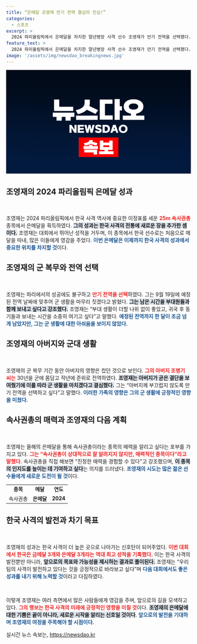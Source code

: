 ```yaml
---
title: “은메달 조영재 만기 전역 결심의 진심!”
categories:
  - 스포츠
excerpt: >
  2024 파리올림픽에서 은메달을 차지한 말년병장 사격 선수 조영재가 만기 전역을 선택했다. 한국 사격 역사상 최초로 속사권총 메달을 따낸 조영재는 군 생활을 마무리하며 감사의 마음을 전했다.
feature_text: >
  2024 파리올림픽에서 은메달을 차지한 말년병장 사격 선수 조영재가 만기 전역을 선택했다. 한국 사격 역사상 최초로 속사권총 메달을 따낸 조영재는 군 생활을 마무리하며 감사의 마음을 전했다.
image: '/assets/img/newsdao_breakingnews.jpg'
---
```


<p><img src="/assets/img/newsdao_breakingnews.jpg" alt="flaretime 속보" /></p>

<h2 data-ke-size="size26">조영재의 2024 파리올림픽 은메달 성과</h2>

<p data-ke-size="size16">&nbsp;</p>

<p>조영재는 2024 파리올림픽에서 한국 사격 역사에 중요한 이정표를 세운 <b><span style="color: #ee2323;">25m 속사권총</span></b> 종목에서 은메달을 획득하였다. <b><span style="background-color: #21538527;">그의 성과는 한국 사격의 전통에 새로운 장을 추가한 셈이다.</span></b> 조영재는 대회에서 뛰어난 성적을 거두며, 이 종목에서 한국 선수로는 처음으로 메달을 따내, 많은 이들에게 영감을 주었다. <b><span style="color: #1a5490;">이번 은메달은 이제까지 한국 사격의 성과에서 중요한 위치를 차지할 것</span></b>이다.</p>

<h2 data-ke-size="size26">조영재의 군 복무와 전역 선택</h2>

<p data-ke-size="size16">&nbsp;</p>

<p>조영재는 파리에서의 성공에도 불구하고 <b><span style="color: #ee2323;">만기 전역을 선택</span></b>하였다. 그는 9월 19일에 예정된 전역 날짜에 맞추어 군 생활을 마무리 짓겠다고 밝혔다. <b><span style="background-color: #21538527;">그는 남은 시간을 부대원들과 함께 보내고 싶다고 강조했다.</span></b> 조영재는 “부대 생활이 더할 나위 없이 좋았고, 귀국 후 동기들과 보내는 시간을 소중히 여기고 싶다”고 말했다. <b><span style="color: #1a5490;">예정된 전역까지 한 달이 조금 넘게 남았지만, 그는 군 생활에 대한 아쉬움을 보이지 않았다.</span></b></p>

<h2 data-ke-size="size26">조영재의 아버지와 군대 생활</h2>

<p data-ke-size="size16">&nbsp;</p>

<p>조영재의 군 복무 기간 동안 아버지의 영향은 컸던 것으로 보인다. <b><span style="color: #ee2323;">그의 아버지 조병기 씨는</span></b> 30년을 군에 몸담고 작년에 준위로 전역하였다. <b><span style="background-color: #21538527;">조영재는 아버지가 곧은 결단을 보여줬기에 이를 따라 군 생활을 마치겠다고 결심했다.</span></b> 그는 “아버지께 부끄럽지 않도록 만기 전역을 선택하고 싶다”고 말했다. <b><span style="color: #1a5490;">이러한 가족의 영향은 그의 군 생활에 긍정적인 영향을 미쳤다.</span></b></p>

<h2 data-ke-size="size26">속사권총의 매력과 조영재의 다음 계획</h2>

<p data-ke-size="size16">&nbsp;</p>

<p>조영재는 올해의 은메달을 통해 속사권총이라는 종목의 매력을 알리고 싶다는 포부를 가지고 있다. <b><span style="color: #ee2323;">그는 “속사권총이 상대적으로 잘 알려지지 않지만, 매력적인 종목이다”라고 말했다.</span></b> 속사권총을 직접 해보면 "진정한 매력을 경험할 수 있다"고 강조했으며, <b><span style="background-color: #21538527;">이 종목의 인지도를 높이는 데 기여하고 싶다</span></b>는 의지를 드러냈다. <b><span style="color: #1a5490;">조영재의 시도는 많은 젊은 선수들에게 새로운 도전이 될 것</span></b>이다.</p>

<table>
  <tr>
    <td style="text-align: center; height: 17px;"><b>종목</b></td>
    <td style="text-align: center; height: 17px;"><b>메달</b></td>
    <td style="text-align: center; height: 17px;"><b>연도</b></td>
  </tr>
  <tr>
    <td style="text-align: center; height: 17px;">속사권총</td>
    <td style="text-align: center; height: 17px;"><b>은메달</b></td>
    <td style="text-align: center; height: 17px;"><b>2024</b></td>
  </tr>
</table>

<h2 data-ke-size="size26">한국 사격의 발전과 차기 목표</h2>

<p data-ke-size="size16">&nbsp;</p>

<p>조영재의 성과는 한국 사격이 더 높은 곳으로 나아가는 신호탄이 되어주었다. <b><span style="color: #ee2323;">이번 대회에서 한국은 금메달 3개와 은메달 3개라는 역대 최고 성적을 기록했다.</span></b> 이는 한국 사격의 발전뿐만 아니라, <b><span style="background-color: #21538527;">앞으로의 목표와 가능성을 제시하는 결과로 풀이된다.</span></b> 조영재는 “우리 팀의 사격이 발전하고 있다는 것을 긍정적으로 바라보고 싶다”며 <b><span style="color: #1a5490;">다음 대회에서도 좋은 성과를 내기 위해 노력할 것</span></b>이라고 다짐하였다.</p>

<p data-ke-size="size16">&nbsp;</p>

<p>이렇게 조영재는 여러 측면에서 많은 사람들에게 영감을 주며, 앞으로의 길을 모색하고 있다. <b><span style="color: #ee2323;">그의 행보는 한국 사격의 미래에 긍정적인 영향을 미칠 것</span></b>이다. <b><span style="background-color: #21538527;">조영재의 은메달에 대한 기쁨은 끝이 아니라, 새로운 시작을 알리는 신호일 것이다</span></b>. <b><span style="color: #1a5490;">앞으로의 발전을 기대하며 조영재의 여정을 주목해야 할 시점이다.</span></b></p>
실시간 뉴스 속보는, <a href="https://newsdao.kr" rel="dofollow">https://newsdao.kr</a>


